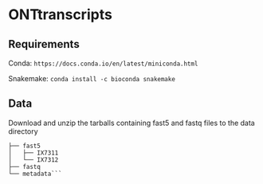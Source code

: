 # ONTtranscripts

## Requirements

Conda: `https://docs.conda.io/en/latest/miniconda.html`

Snakemake: `conda install -c bioconda snakemake`

## Data

Download and unzip the tarballs containing fast5 and fastq files to the data directory
```data
├── fast5
│   ├── IX7311
│   └── IX7312
├── fastq
└── metadata```

